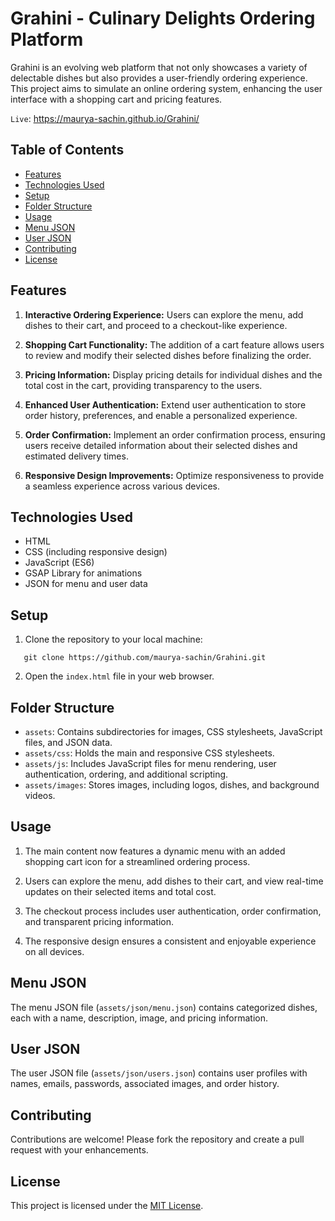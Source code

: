 # Grahini - Culinary Delights Ordering Platform

Grahini is an evolving web platform that not only showcases a variety of delectable dishes but also provides a user-friendly ordering experience. This project aims to simulate an online ordering system, enhancing the user interface with a shopping cart and pricing features.

`Live`: https://maurya-sachin.github.io/Grahini/

## Table of Contents

- [Features](#features)
- [Technologies Used](#technologies-used)
- [Setup](#setup)
- [Folder Structure](#folder-structure)
- [Usage](#usage)
- [Menu JSON](#menu-json)
- [User JSON](#user-json)
- [Contributing](#contributing)
- [License](#license)

## Features

1. **Interactive Ordering Experience:** Users can explore the menu, add dishes to their cart, and proceed to a checkout-like experience.

2. **Shopping Cart Functionality:** The addition of a cart feature allows users to review and modify their selected dishes before finalizing the order.

3. **Pricing Information:** Display pricing details for individual dishes and the total cost in the cart, providing transparency to the users.

4. **Enhanced User Authentication:** Extend user authentication to store order history, preferences, and enable a personalized experience.

5. **Order Confirmation:** Implement an order confirmation process, ensuring users receive detailed information about their selected dishes and estimated delivery times.

6. **Responsive Design Improvements:** Optimize responsiveness to provide a seamless experience across various devices.

## Technologies Used

- HTML
- CSS (including responsive design)
- JavaScript (ES6)
- GSAP Library for animations
- JSON for menu and user data

## Setup

1. Clone the repository to your local machine:

```https
   git clone https://github.com/maurya-sachin/Grahini.git
   ```

2. Open the `index.html` file in your web browser.

## Folder Structure

- `assets`: Contains subdirectories for images, CSS stylesheets, JavaScript files, and JSON data.
- `assets/css`: Holds the main and responsive CSS stylesheets.
- `assets/js`: Includes JavaScript files for menu rendering, user authentication, ordering, and additional scripting.
- `assets/images`: Stores images, including logos, dishes, and background videos.

## Usage

1. The main content now features a dynamic menu with an added shopping cart icon for a streamlined ordering process.

2. Users can explore the menu, add dishes to their cart, and view real-time updates on their selected items and total cost.

3. The checkout process includes user authentication, order confirmation, and transparent pricing information.

4. The responsive design ensures a consistent and enjoyable experience on all devices.

## Menu JSON

The menu JSON file (`assets/json/menu.json`) contains categorized dishes, each with a name, description, image, and pricing information.

## User JSON

The user JSON file (`assets/json/users.json`) contains user profiles with names, emails, passwords, associated images, and order history.

## Contributing

Contributions are welcome! Please fork the repository and create a pull request with your enhancements.

## License

This project is licensed under the [MIT License](LICENSE).
